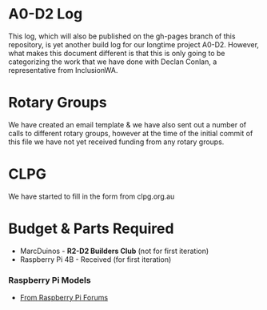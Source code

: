 # A0-D2 Log
This log, which will also be published on the gh-pages branch of this repository, is yet another build log for our longtime project A0-D2. However, what makes this document different is that this is only going to be categorizing the work that we have done with Declan Conlan, a representative from InclusionWA.

# Rotary Groups
We have created an email template & we have also sent out a number of calls to different rotary groups, however at the time of the initial commit of this file we have not yet received funding from any rotary groups.

# CLPG
We have started to fill in the form from clpg.org.au

# Budget & Parts Required
* MarcDuinos - **R2-D2 Builders Club** (not for first iteration)
* Raspberry Pi 4B - Received (for first iteration)

### Raspberry Pi Models
* [From Raspberry Pi Forums](https://www.raspberrypi.org/forums/viewtopic.php?t=234304)
